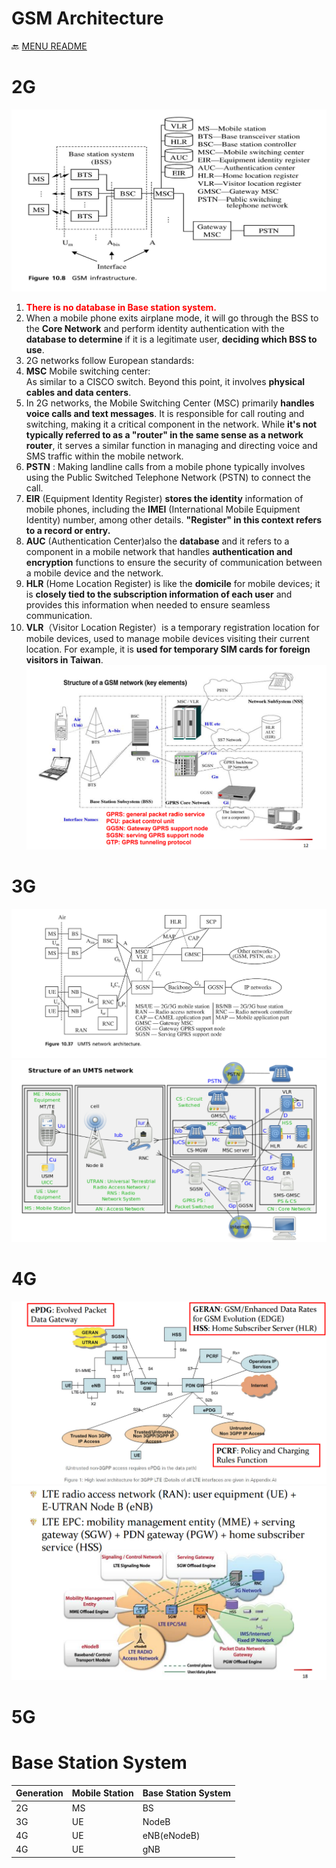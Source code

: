 GSM Architecture
===
🔙 [MENU README](../README.md)


# 2G
![](../src/GSM%20Architecture%202G.png)
1. **<font color=red>There is no database in Base station system.</font>**
2. When a mobile phone exits airplane mode, it will go through the BSS to the **Core Network** and perform identity authentication with the **database to determine** if it is a legitimate user, **deciding which BSS to use**.
3. 2G networks follow European standards:
4. **MSC** Mobile switching center:  
   As similar to a CISCO switch. Beyond this point, it involves **physical cables and data centers**.
5. In 2G networks, the Mobile Switching Center (MSC) primarily **handles voice calls and text messages**. It is responsible for call routing and switching, making it a critical component in the network. While **it's not typically referred to as a "router" in the same sense as a network router**, it serves a similar function in managing and directing voice and SMS traffic within the mobile network.
6. **PSTN** : Making landline calls from a mobile phone typically involves using the Public Switched Telephone Network (PSTN) to connect the call.
7. **EIR** (Equipment Identity Register) **stores the identity** information of mobile phones, including the **IMEI** (International Mobile Equipment Identity) number, among other details. **"Register" in this context refers to a record or entry.**
8. **AUC** (Authentication Center)also the **database** and it refers to a component in a mobile network that handles **authentication and encryption** functions to ensure the security of communication between a mobile device and the network. 
9. **HLR** (Home Location Register) is like the **domicile** for mobile devices; it is **closely tied to the subscription information of each user** and provides this information when needed to ensure seamless communication.
10. **VLR**（Visitor Location Register）is a temporary registration location for mobile devices, used to manage mobile devices visiting their current location. For example, it is **used for temporary SIM cards for foreign visitors in Taiwan**.
![](../src/GSM%20Architecture%202G-1.png)

# 3G
![](../src/GSM%20Architecture%203G.png)
![](../src/GSM%20Architecture%203G-1.png)

# 4G
![](../src/GSM%20Architecture%204G.png)
![](../src/GSM%20Architecture%204G-1.png)
# 5G


# Base Station System
Generation | Mobile Station | Base Station System
---------  |----------      |---------
 2G        | MS             | BS
 3G        | UE             | NodeB
 4G        | UE             | eNB(eNodeB)
 4G        | UE             | gNB


